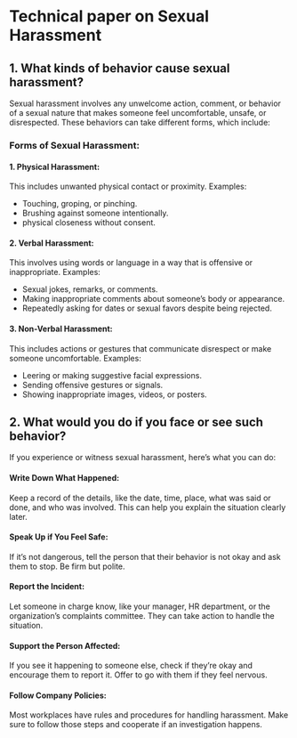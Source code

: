 
# Technical paper on Sexual Harassment

## 1. What kinds of behavior cause sexual harassment?

Sexual harassment involves any unwelcome action, comment, or behavior of a sexual nature that makes someone feel uncomfortable, unsafe, or disrespected. These behaviors can take different forms, which include:

### Forms of Sexual Harassment:

#### 1. Physical Harassment:

This includes unwanted physical contact or proximity. Examples:

* Touching, groping, or pinching.
* Brushing against someone intentionally.
* physical closeness without consent.

#### 2. Verbal Harassment:

This involves using words or language in a way that is offensive or inappropriate. Examples:

* Sexual jokes, remarks, or comments.
* Making inappropriate comments about someone’s body or appearance.
* Repeatedly asking for dates or sexual favors despite being rejected.

#### 3. Non-Verbal Harassment:

This includes actions or gestures that communicate disrespect or make someone uncomfortable. Examples:

* Leering or making suggestive facial expressions.
* Sending offensive gestures or signals.
* Showing inappropriate images, videos, or posters.

## 2. What would you do if you face or see such behavior?

If you experience or witness sexual harassment, here’s what you can do:

#### Write Down What Happened:
 Keep a record of the details, like the date, time, place, what was said or done, and who was involved. This can help you explain the situation clearly later.
#### Speak Up if You Feel Safe: 
If it’s not dangerous, tell the person that their behavior is not okay and ask them to stop. Be firm but polite.
#### Report the Incident: 
Let someone in charge know, like your manager, HR department, or the organization’s complaints committee. They can take action to handle the situation.
#### Support the Person Affected: 
If you see it happening to someone else, check if they’re okay and encourage them to report it. Offer to go with them if they feel nervous.
#### Follow Company Policies: 
Most workplaces have rules and procedures for handling harassment. Make sure to follow those steps and cooperate if an investigation happens.